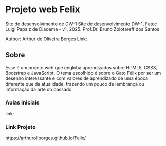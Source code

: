 # Projeto web Felix
Site de desenvolvimento de DW-1
Site de desenvolvimento DW-1, Fatec Luigi Papaiz de Diadema - v1, 2025.
Prof.Dr. Bruno Zolotareff dos Santos

Author: 
Arthur de Oliveira Borges
Link: 

## Sobre

Esse é um projeto web que engloba aprendizados sobre HTML5, CSS3, Bootstrap e JavaScript. O tema escolhido é sobre o Gato Félix por ser um desenho interessante e com valores de aprendizado de uma época diferente que da atualidade, trazendo um pouco de lembrança ou informação da arte do passado.


### Aulas iniciais
link: 

### Link Projeto
https://arthuroliborges.github.io/Felix/
